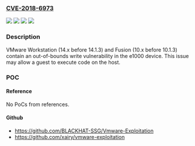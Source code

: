 ### [CVE-2018-6973](https://cve.mitre.org/cgi-bin/cvename.cgi?name=CVE-2018-6973)
![](https://img.shields.io/static/v1?label=Product&message=Fusion&color=blue)
![](https://img.shields.io/static/v1?label=Product&message=Workstation&color=blue)
![](https://img.shields.io/static/v1?label=Version&message=n%2Fa&color=blue)
![](https://img.shields.io/static/v1?label=Vulnerability&message=Out-of-bounds%20write%20vulnerability&color=brighgreen)

### Description

VMware Workstation (14.x before 14.1.3) and Fusion (10.x before 10.1.3) contain an out-of-bounds write vulnerability in the e1000 device. This issue may allow a guest to execute code on the host.

### POC

#### Reference
No PoCs from references.

#### Github
- https://github.com/BLACKHAT-SSG/Vmware-Exploitation
- https://github.com/xairy/vmware-exploitation

